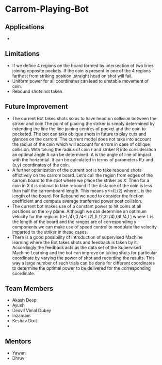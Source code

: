 # Carrom-Playing-Bot
## Applications
- 
## Limitations
- If we define 4 regions on the board formed by intersection of two lines joining opposite pockets. If the coin is present in one of the 4 regions farthest from striking position
,straight head on shot will fail.
- Uniform power for all coordinates can lead to unstable movement of coin.
- Rebound shots not taken.
## Future Improvement
- The current Bot takes shots so as to have head on collision between the striker and coin.The point of placing the striker is simply determined by extending the line the line joining centres of pocket and the coin to pocketed. The bot can take oblique shots in future to play cuts and glances on the carrom. The current model does not take into account the radius of the coin which will account for errors in case of oblique collision. With taking the radius of coin r and striker R into consideration an optimal angle A can be determined. A is the angle of line of impact with the horizontal. It can be calculated in terms of parameters R,r and (x,y) coordinates of the coin.
- A further optimization of the current bot is to take rebound shots effictively on the carrom board. Let's call the region from edges of the carrom board to the spot where we place the striker as X. Then for a coin in X it is optimal to take rebound if the distance of the coin is less than half the carromboard length. This means y<=(L/2) where L is the length of the board. For Rebound we need to consider the friction coefficient and compute average tranferred power post collision.
- The current bot makes use of a constant power to hit coins at all positions on the x-y plane. Although we can determine an optimum velocity for the regions (0-L/4),(L/4-L/2),(L/2,3L/4),(3L/4,L) where L is the length of the board and the ranges are of corresponding y components.we can make use of speed control to modulate the velocity imparted to the striker in these cases.
- There is a good possibility of introduction of supervised Machine learning where the Bot takes shots and feedback is taken by it. Accordingly the feedback acts as the data set of the Supervised Machine Learning and the bot can improve on taking shots for particular coordinate by varying the power of shot and recording the results. This way a large number of such trials can be done for different coordinates to determine the optimal power to be delivered for the corresponding coordinate.
## Team Members
- Akash Deep
- Ayush
- Deovil Vimal Dubey
- Inzamam
- Keshav Dixit
- 
## Mentors
- Yawan 
- Dhruv
